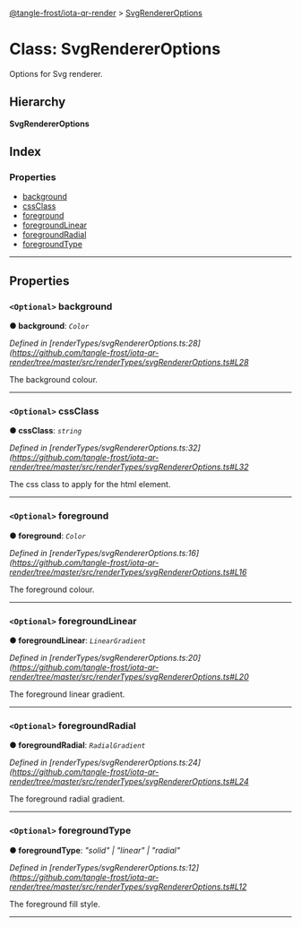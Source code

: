 [@tangle-frost/iota-qr-render](../README.md) > [SvgRendererOptions](../classes/svgrendereroptions.md)

# Class: SvgRendererOptions

Options for Svg renderer.

## Hierarchy

**SvgRendererOptions**

## Index

### Properties

* [background](svgrendereroptions.md#background)
* [cssClass](svgrendereroptions.md#cssclass)
* [foreground](svgrendereroptions.md#foreground)
* [foregroundLinear](svgrendereroptions.md#foregroundlinear)
* [foregroundRadial](svgrendereroptions.md#foregroundradial)
* [foregroundType](svgrendereroptions.md#foregroundtype)

---

## Properties

<a id="background"></a>

### `<Optional>` background

**● background**: *`Color`*

*Defined in [renderTypes/svgRendererOptions.ts:28](https://github.com/tangle-frost/iota-qr-render/tree/master/src/renderTypes/svgRendererOptions.ts#L28*

The background colour.

___
<a id="cssclass"></a>

### `<Optional>` cssClass

**● cssClass**: *`string`*

*Defined in [renderTypes/svgRendererOptions.ts:32](https://github.com/tangle-frost/iota-qr-render/tree/master/src/renderTypes/svgRendererOptions.ts#L32*

The css class to apply for the html element.

___
<a id="foreground"></a>

### `<Optional>` foreground

**● foreground**: *`Color`*

*Defined in [renderTypes/svgRendererOptions.ts:16](https://github.com/tangle-frost/iota-qr-render/tree/master/src/renderTypes/svgRendererOptions.ts#L16*

The foreground colour.

___
<a id="foregroundlinear"></a>

### `<Optional>` foregroundLinear

**● foregroundLinear**: *`LinearGradient`*

*Defined in [renderTypes/svgRendererOptions.ts:20](https://github.com/tangle-frost/iota-qr-render/tree/master/src/renderTypes/svgRendererOptions.ts#L20*

The foreground linear gradient.

___
<a id="foregroundradial"></a>

### `<Optional>` foregroundRadial

**● foregroundRadial**: *`RadialGradient`*

*Defined in [renderTypes/svgRendererOptions.ts:24](https://github.com/tangle-frost/iota-qr-render/tree/master/src/renderTypes/svgRendererOptions.ts#L24*

The foreground radial gradient.

___
<a id="foregroundtype"></a>

### `<Optional>` foregroundType

**● foregroundType**: *"solid" \| "linear" \| "radial"*

*Defined in [renderTypes/svgRendererOptions.ts:12](https://github.com/tangle-frost/iota-qr-render/tree/master/src/renderTypes/svgRendererOptions.ts#L12*

The foreground fill style.

___


